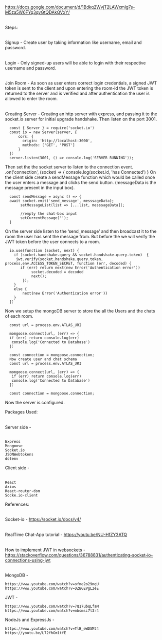 https://docs.google.com/document/d/1Bdkq2WvjT2LAWxmIg7s-M5za5W6FYq3qvGtQDAkQVxY/
######
Steps:
  ######
  Signup - Create user by taking information like username, email and password.
  ######
  Login - Only signed-up users will be able to login with their respective username and password.
  ######
  Join Room - As soon as user enters correct login credentials, a signed JWT token is sent to the client and upon entering the room-id the JWT token is returned to the server and is verified and after authentication the user is allowed to enter the room.
  ######
  Creating Server - Creating an http server with express, and passing it to the socket.io server for initial upgrade handshake. Then listen on the port 3001.
```
  const { Server } = require('socket.io')
  const io = new Server(server, {
      cors: {
        origin: 'http://localhost:3000',
        methods: ['GET', 'POST']
      }
  })
  server.listen(3001, () => console.log('SERVER RUNNING'));
```
Then set the the socket server to listen to the connection event.
  .on('connection', (socket) => {
  console.log(socket.id, 'has Connected')
  }
On the client side create a sendMessage function which would be called once the user enters a message and clicks the send button. (messageData is the message present in the input box).
```
  const sendMessage = async () => {
  await socket.emit('send_message', messsageData);
       setMessageList(list => [...list, messsageData]);

       //empty the chat-box input
       setCurrentMessage('');
  }
```  
On the server side listen to the ‘send_message’ and then broadcast it to the room the user has sent the message from. But before the we will verify the JWT token before the user connects to a room.
```
  io.use(function (socket, next) {
    if (socket.handshake.query && socket.handshake.query.token)  {
     jwt.verify(socket.handshake.query.token, process.env.ACCESS_TOKEN_SECRET, function (err, decoded) {
       if (err) return next(new Error('Authentication error'))
            socket.decoded = decoded
            next();
        });
    }
    else {
        next(new Error('Authentication error'))
    }
  })
```
Now we setup the mongoDB server to store the all the Users and the chats of each room.
```
  const url = process.env.ATLAS_URI

  mongoose.connect(url, (err) => {
  if (err) return console.log(err)
   console.log('Connected to Database')
  })

  const connection = mongoose.connection;
  Now create user and chat schema
  const url = process.env.ATLAS_URI

  mongoose.connect(url, (err) => {
   if (err) return console.log(err)
   console.log('Connected to Database')
  })
 
  const connection = mongoose.connection;
```
Now the server is configured.

Packages Used:
######
  Server side -
  ######
    Express 
    Mongoose
    Socket.io
    JSONWebtokens
    dotenv
  Client side -
  ######
    React
    Axios
    React-router-dom
    Socke.io-client


References:
######
  Socket-io - https://socket.io/docs/v4/ 
  ######
  RealTime Chat-App tutorial - https://youtu.be/NU-HfZY3ATQ
  ######
  How to implement JWT in websockets - https://stackoverflow.com/questions/36788831/authenticating-socket-io-connections-using-jwt
  ######
  MongoDB - 
  ```
  https://www.youtube.com/watch?v=ofme2o29ngU
  https://www.youtube.com/watch?v=DZBGEVgL2eE
  ```
  JWT - 
  ```
  https://www.youtube.com/watch?v=7Q17ubqLfaM
  https://www.youtube.com/watch?v=mbsmsi7l3r4
  ```
  NodeJs and ExpressJs - 
  ```
  https://www.youtube.com/watch?v=TlB_eWDSMt4
  https://youtu.be/L72fhGm1tfE
  ```
  


